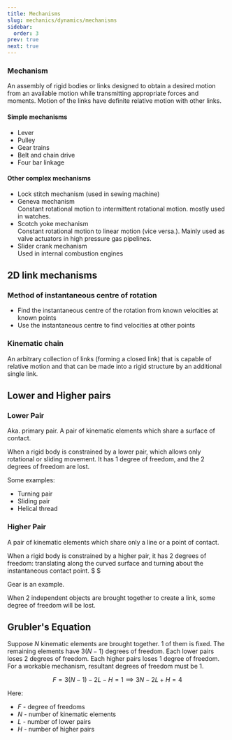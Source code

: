 ```yaml
---
title: Mechanisms
slug: mechanics/dynamics/mechanisms
sidebar:
  order: 3
prev: true
next: true
---
```


### Mechanism

An assembly of rigid bodies or links designed to obtain a desired motion from an
available motion while transmitting appropriate forces and moments. Motion of
the links have definite relative motion with other links.

#### Simple mechanisms

- Lever
- Pulley
- Gear trains
- Belt and chain drive
- Four bar linkage

#### Other complex mechanisms

- Lock stitch mechanism (used in sewing machine)
- Geneva mechanism  
  Constant rotational motion to intermittent rotational motion. mostly used in
  watches.
- Scotch yoke mechanism  
  Constant rotational motion to linear motion (vice versa.). Mainly used as
  valve actuators in high pressure gas pipelines.
- Slider crank mechanism  
  Used in internal combustion engines

## 2D link mechanisms

### Method of instantaneous centre of rotation

- Find the instantaneous centre of the rotation from known velocities at known
  points
- Use the instantaneous centre to find velocities at other points

### Kinematic chain

An arbitrary collection of links (forming a closed link) that is capable of
relative motion and that can be made into a rigid structure by an additional
single link.

## Lower and Higher pairs

### Lower Pair

Aka. primary pair. A pair of kinematic elements which share a surface of
contact.

When a rigid body is constrained by a lower pair, which allows only rotational
or sliding movement. It has $1$ degree of freedom, and the $2$ degrees of
freedom are lost.

Some examples:

- Turning pair
- Sliding pair
- Helical thread

### Higher Pair

A pair of kinematic elements which share only a line or a point of contact.

When a rigid body is constrained by a higher pair, it has $2$ degrees of
freedom: translating along the curved surface and turning about the
instantaneous contact point. $ $

Gear is an example.

When 2 independent objects are brought together to create a link, some degree of
freedom will be lost.

## Grubler's Equation

Suppose $N$ kinematic elements are brought together. $1$ of them is fixed. The
remaining elements have $3(N-1)$ degrees of freedom. Each lower pairs loses $2$
degrees of freedom. Each higher pairs loses $1$ degree of freedom. For a
workable mechanism, resultant degrees of freedom must be $1$.

```math
F=3(N-1)-2L-H=1 \implies 3N-2L+H=4
```

Here:

- $F$ - degree of freedoms
- $N$ - number of kinematic elements
- $L$ - number of lower pairs
- $H$ - number of higher pairs
